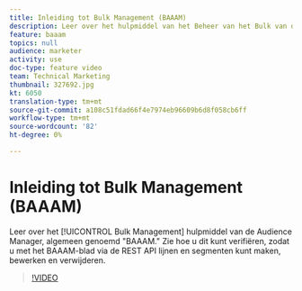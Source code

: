 ```yaml
---
title: Inleiding tot Bulk Management (BAAAM)
description: Leer over het hulpmiddel van het Beheer van het Bulk van de Audience Manager, algemeen genoemd "BAAAM." Zie hoe u dit kunt verifiëren, zodat u met het BAAAM-blad via de REST API lijnen en segmenten kunt maken, bewerken en verwijderen.
feature: baaam
topics: null
audience: marketer
activity: use
doc-type: feature video
team: Technical Marketing
thumbnail: 327692.jpg
kt: 6050
translation-type: tm+mt
source-git-commit: a108c51fdad66f4e7974eb96609b6d8f058cb6ff
workflow-type: tm+mt
source-wordcount: '82'
ht-degree: 0%

---
```



# Inleiding tot Bulk Management (BAAAM)

Leer over het [!UICONTROL Bulk Management] hulpmiddel van de Audience Manager, algemeen genoemd &quot;BAAAM.&quot; Zie hoe u dit kunt verifiëren, zodat u met het BAAAM-blad via de REST API lijnen en segmenten kunt maken, bewerken en verwijderen.

>[!VIDEO](https://video.tv.adobe.com/v/327692/?quality=12&learn=on)
